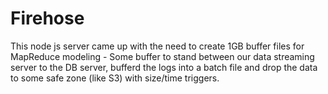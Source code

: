 # Firehose

This node js server came up with the need to create 1GB buffer files for MapReduce modeling - 
Some buffer to stand between our data streaming server to the DB server, bufferd the logs into a batch file and drop the data to some safe zone (like S3) with size/time triggers.

 
